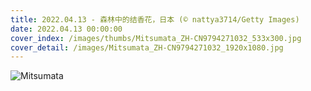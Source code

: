 ```yaml
---
title: 2022.04.13 - 森林中的结香花，日本 (© nattya3714/Getty Images)
date: 2022.04.13 00:00:00
cover_index: /images/thumbs/Mitsumata_ZH-CN9794271032_533x300.jpg
cover_detail: /images/Mitsumata_ZH-CN9794271032_1920x1080.jpg
---
```


![Mitsumata](/images/Mitsumata_ZH-CN9794271032_1920x1080.jpg)
